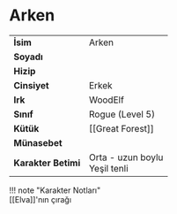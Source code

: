 # Arken   
  
<div class="grid" markdown>  
  
|  |  |  
|---|---|  
| **İsim** | Arken |  
| **Soyadı** |  |  
| **Hizip** |  |  
| **Cinsiyet** | Erkek |  
| **Irk** | WoodElf |  
| **Sınıf** | Rogue (Level 5) |  
| **Kütük** | [[Great Forest]] |  
| **Münasebet** |  |  
| **Karakter Betimi** | Orta - uzun boylu<br>Yeşil tenli |  
  
  
!!! note "Karakter Notları"  
	[[Elva]]'nın çırağı  
  
  
</div>